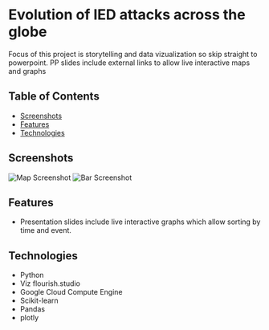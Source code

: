 # Evolution of IED attacks across the globe
Focus of this project is storytelling and data vizualization so skip straight to powerpoint.
PP slides include external links to allow live interactive maps and graphs


## Table of Contents

* [Screenshots](#screenshots)
* [Features](#features) 
* [Technologies](#technologies)


## Screenshots

![Map Screenshot](https://github.com/RamonMartin1/Evolution-of-Terrorist-Attacks/blob/master/Screen%20Shot%202020-12-03%20at%2012.04.56.png)
![Bar Screenshot](https://github.com/RamonMartin1/Evolution-of-Terrorist-Attacks/blob/master/Screen%20Shot%202020-12-03%20at%2012.06.00.png)

## Features

* Presentation slides include live interactive graphs which allow sorting by time and event.

## Technologies

* Python
* Viz flourish.studio
* Google Cloud Compute Engine
* Scikit-learn
* Pandas 
* plotly


